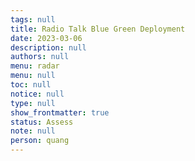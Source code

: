 ```yaml
---
tags: null
title: Radio Talk Blue Green Deployment
date: 2023-03-06
description: null
authors: null
menu: radar
menu: null
toc: null
notice: null
type: null
show_frontmatter: true
status: Assess
note: null
person: quang
---
```


